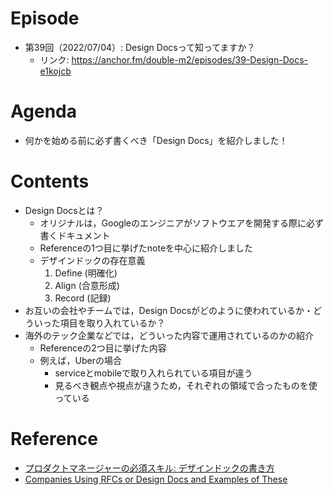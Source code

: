 # Episode
- 第39回（2022/07/04）: Design Docsって知ってますか？
    - リンク: https://anchor.fm/double-m2/episodes/39-Design-Docs-e1kojcb

# Agenda
- 何かを始める前に必ず書くべき「Design Docs」を紹介しました！

# Contents
- Design Docsとは？
   - オリジナルは，Googleのエンジニアがソフトウエアを開発する際に必ず書くドキュメント
   - Referenceの1つ目に挙げたnoteを中心に紹介しました
   - デザインドックの存在意義
      1. Define (明確化)
      2. Align (合意形成)
      3. Record (記録)
- お互いの会社やチームでは，Design Docsがどのように使われているか・どういった項目を取り入れているか？
- 海外のテック企業などでは，どういった内容で運用されているのかの紹介
   - Referenceの2つ目に挙げた内容
   - 例えば，Uberの場合
      - serviceとmobileで取り入れられている項目が違う
      - 見るべき観点や視点が違うため，それぞれの領域で合ったものを使っている


# Reference
- [プロダクトマネージャーの必須スキル: デザインドックの書き方](https://note.com/kosukemori/n/n968cd16c53eb)
- [Companies Using RFCs or Design Docs and Examples of These](https://blog.pragmaticengineer.com/rfcs-and-design-docs/)